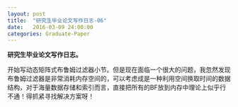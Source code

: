 ```yaml
---
layout: post
title:  "研究生毕业论文写作日志-06"
date:   2016-03-09 24:00:00
categories: Graduate-Paper
---
```

<strong>研究生毕业论文写作日志。</strong>
<p>
	开始写动态矩阵式布鲁姆过滤器小节。但是现在面临一个很大的问题，我忽然发现布鲁姆过滤器是非常消耗内存空间的，可以考虑成是一种利用空间换取时间的数据结构，对于海量数据存储和索引而言，直接把所有的BF放到内存中理论上似乎行不通！得抓紧寻找解决方案呀！
</p>
